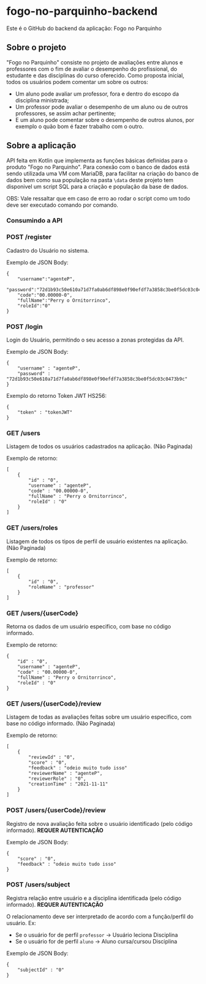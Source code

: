# fogo-no-parquinho-backend
Este é o GitHub do backend da aplicação: Fogo no Parquinho

## Sobre o projeto
"Fogo no Parquinho" consiste no projeto de avaliações entre alunos e professores com o fim de avaliar o desempenho do profissional, do estudante e das disciplinas do curso oferecido.
Como proposta inicial, todos os usuários podem comentar um sobre os outros: 
- Um aluno pode avaliar um professor, fora e dentro do escopo da disciplina ministrada; 
- Um professor pode avaliar o desempenho de um aluno ou de outros professores, se assim achar pertinente;
- E um aluno pode comentar sobre o desempenho de outros alunos, por exemplo o quão bom é fazer trabalho com o outro.

## Sobre a aplicação
API feita em Kotlin que implementa as funções básicas definidas para o produto "Fogo no Parquinho". Para conexão com o banco de dados está sendo utilizada uma VM com MariaDB, para facilitar na criação do banco de dados bem como sua população na pasta `\data` deste projeto tem disponivel um script SQL para a criação e população da base de dados.

OBS: Vale ressaltar que em caso de erro ao rodar o script como um todo deve ser executado comando por comando.

### Consumindo a API

### POST /register
Cadastro do Usuário no sistema.

Exemplo de JSON Body:
```
{
    "username":"agenteP",
    "password":"72d1b93c50e610a71d7fa0ab6df898e0f90efdf7a3858c3be0f5dc03c0473b9c",
    "code":"00.00000-0",
    "fullName":"Perry o Ornitorrinco",
    "roleId":"0"
}
```

### POST /login
Login do Usuário, permitindo o seu acesso a zonas protegidas da API.

Exemplo de JSON Body:
```
{
    "username" : "agenteP",
    "password" : "72d1b93c50e610a71d7fa0ab6df898e0f90efdf7a3858c3be0f5dc03c0473b9c"
}
```

Exemplo do retorno Token JWT HS256:
```
{
    "token" : "tokenJWT"
}
```

### GET /users
Listagem de todos os usuários cadastrados na aplicação. (Não Paginada)

Exemplo de retorno:
```
[
    {
        "id" : "0",
        "username" : "agenteP",
        "code" : "00.00000-0",
        "fullName" : "Perry o Ornitorrinco",
        "roleId" : "0"
    }
]
```

### GET /users/roles
Listagem de todos os tipos de perfil de usuário existentes na aplicação. (Não Paginada)

Exemplo de retorno:
```
[
    {
        "id" : "0",
        "roleName" : "professor"
    }
]
```

### GET /users/{userCode}
Retorna os dados de um usuário especifico, com base no código informado.

Exemplo de retorno:
```
{
    "id" : "0",
    "username" : "agenteP",
    "code" : "00.00000-0",
    "fullName" : "Perry o Ornitorrinco",
    "roleId" : "0"
}
```

### GET /users/{userCode}/review
Listagem de todas as avaliações feitas sobre um usuário especifico, com base no código informado. (Não Paginada)

Exemplo de retorno:
```
[
    {
        "reviewId" : "0",
        "score" : "0",
        "feedback" : "odeio muito tudo isso"
        "reviewerName" : "agenteP",
        "reviewerRole" : "0",
        "creationTime" : "2021-11-11"
    }
]
```

### POST /users/{userCode}/review
Registro de nova avaliação feita sobre o usuário identificado (pelo código informado). **REQUER AUTENTICAÇÃO**

Exemplo de JSON Body:
```
{
    "score" : "0",
    "feedback" : "odeio muito tudo isso"
}
```

### POST /users/subject
Registra relação entre usuário e a disciplina identificada (pelo código informado). **REQUER AUTENTICAÇÃO**

O relacionamento deve ser interpretado de acordo com a função/perfil do usuário. Ex:
- Se o usuário for de perfil `professor` -> Usuário leciona Disciplina
- Se o usuário for de perfil `aluno` -> Aluno cursa/cursou Disciplina

Exemplo de JSON Body:
```
{
    "subjectId" : "0"
}
```



